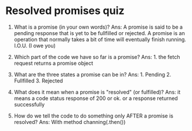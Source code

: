 # Resolved promises quiz

1. What is a promise (in your own words)?
Ans: A promise is said to be a pending response that is yet to be fullfilled or rejected.
A promise is an operation that normally takes a bit of time
will eventually finish running. I.O.U. (I owe you)

2. Which part of the code we have so far is a promise?
Ans: 1. the fetch request returns a promise object


3. What are the three states a promise can be in?
Ans: 1. Pending
     2. Fullfilled
     3. Rejected

4. What does it mean when a promise is "resolved" (or fulfilled)?
Ans: it means a code status response of 200 or ok. or a response returned successfully 

5. How do we tell the code to do something only AFTER a
   promise is resolved?
Ans: With method channing(.then())